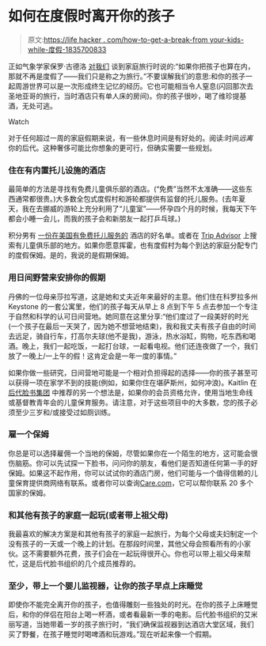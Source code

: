# 如何在度假时离开你的孩子

> 原文:[https://life hacker . com/how-to-get-a-break-from your-kids-while-度假-1835700833](https://lifehacker.com/how-to-get-a-break-from-your-kids-while-on-vacation-1835700833)

正如气象学家保罗·古德洛 [对我们](https://offspring.lifehacker.com/im-paul-goodloe-meteorologist-at-the-weather-channel-1834710496) 谈到家庭旅行时说的:“如果你把孩子也算在内，那就不再是度假了——我们只是称之为旅行。”不要误解我们的意思:和你的孩子一起周游世界可以是一次形成终生记忆的经历。它也可能相当令人窒息(闪回那次去圣地亚哥的旅行，当时酒店只有单人床的房间)。你的孩子很吵，喝了维珍提基酒，无处可逃。

Watch

对于任何超过一周的家庭假期来说，有一些休息时间是有好处的。阅读:时间*远离*你的后代。这种奢侈可能比你想象的更可行，但确实需要一些规划。

### 住在有内置托儿设施的酒店

最简单的方法是寻找有免费儿童俱乐部的酒店。(“免费”当然不太准确——这些东西通常都很贵。)大多数全包式度假村和游轮都提供有监督的托儿服务。(去年夏天，我在去挪威的游轮上充分利用了“儿童室”——怀孕四个月的时候，我每天下午都会小睡一会儿，而我的孩子会和新朋友一起打乒乓球。)

积分男有 [一份在美国有免费托儿服务的](https://thepointsguy.com/guide/hotels-with-free-kids-clubs/) 酒店的好名单。或者在 [Trip Advisor](https://www.tripadvisor.com/) 上搜索有儿童俱乐部的地方。如果你愿意挥霍，也有度假村为每个到达的家庭分配专门的度假保姆。是的，我说的是假期保姆。

### 用日间野营来安排你的假期

丹佛的一位母亲莎拉写道，这是她和丈夫近年来最好的主意。他们住在科罗拉多州 Keystone 的一套公寓里，他们的孩子每天从早上 8 点到下午 5 点去参加一个专注于自然和科学的认可日间营地。她同意在这里分享:“他们度过了一段美好的时光(一个孩子在最后一天哭了，因为她不想营地结束)，我和我丈夫有孩子自由的时间去远足，骑自行车，打高尔夫球(他不是我)，游泳，热水浴缸，购物，吃东西和喝酒。晚上，我们一起吃饭，一起打台球，一起看电视。他们还连夜做了一个，我们放了一晚上/一上午的假！这肯定会是一年一度的事情。”

如果你做一些研究，日间营地可能是一个相对负担得起的选择——你的孩子甚至可以获得一项在家学不到的技能(例如，如果你住在堪萨斯州，如何冲浪)。Kaitlin 在 [后代脸书集团](https://www.facebook.com/groups/2018785615043946/) 中推荐的另一个想法是，如果你的会员资格允许，使用当地生命线或基督教青年会的儿童保育服务。请注意，对于这些项目中的大多数，您的孩子必须至少三岁和/或接受过如厕训练。

### 雇一个保姆

你总是可以选择雇佣一个当地的保姆，尽管如果你在一个陌生的地方，这可能会很伤脑筋。你可以先试探一下脸书，问问你的朋友，看他们是否知道任何第一手的好保姆。如果这不起作用，你可以试试你的酒店门房，他们可能与一个值得信赖的儿童保育提供商网络有联系。或者你可以查询[Care.com](https://www.care.com/)，它可以帮你联系 20 多个国家的保姆。

### 和其他有孩子的家庭一起玩(或者带上祖父母)

我最喜欢的解决方案是和其他有孩子的家庭一起旅行，为每个父母或夫妇制定一个没有孩子的一天或一个晚上的计划。在那段时间里，其他父母会照看所有的小家伙。这不需要额外花费，孩子们会在一起玩得很开心。你也可以带上祖父母来帮忙，这是后代脸书组织的几个成员推荐的。

### 至少，带上一个婴儿监视器，让你的孩子早点上床睡觉

即使你不能完全离开你的孩子，也值得雕刻一些独处的时光。在你的孩子上床睡觉后，和你的伴侣在阳台上喝一杯酒，或者看最新一季的电影。后代脸书组织的艾米丽写道，当她带着一岁的孩子旅行时，“我们确保监视器到达酒店大堂区域，我们买了野餐，在孩子睡觉时喝啤酒和玩游戏。”现在听起来像一个假期。